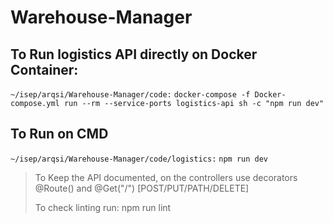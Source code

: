 # Warehouse-Manager

## To Run logistics API directly on Docker Container:

`~/isep/arqsi/Warehouse-Manager/code:` `docker-compose -f Docker-compose.yml run --rm --service-ports logistics-api sh -c "npm run dev"`


## To Run on CMD
`~/isep/arqsi/Warehouse-Manager/code/logistics:` `npm run dev`

> To Keep the API documented, on the controllers use decorators @Route(<endpoint>) and @Get("/") [POST/PUT/PATH/DELETE]
>
> To check linting run: npm run lint